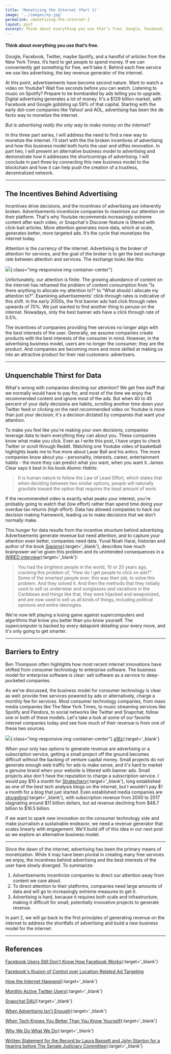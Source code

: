 ```yaml
---
title: 'Monetizing the Internet (Part 1)'
image: '../images/ny.jpg'
permalink: /monetizing-the-internet-1
layout: post
excerpt: Think about everything you use that’s free. Google, Facebook, Twitter, maybe Spotify, and a handful of articles from the New York Times. It’s hard to get people to spend money. If we can conveniently get something for free, we’ll take it. Behind each free service we use lies advertising, the key revenue generator of the internet. At this point, advertisements have become second nature. Want to watch a video on Youtube? Wait five seconds before you can watch. Listening to music on Spotify? Prepare to be bombarded by ads telling you to upgrade. Digital advertising generates a lot of money. It's a $129 billion market, with Facebook and Google gobbling up 59% of that capital. Starting with the early dot-com companies like Yahoo! and AOL, advertising has been the de facto way to monetize the internet. But is advertising really the only way to make money on the internet?
---
```

#### Think about everything you use that’s free.

Google, Facebook, Twitter, maybe Spotify, and a handful of articles from the New York Times. It’s hard to get people to spend money. If we can conveniently get something for free, we’ll take it. Behind each free service we use lies advertising, the key revenue generator of the internet.

At this point, advertisements have become second nature. Want to watch a video on Youtube? Wait five seconds before you can watch. Listening to music on Spotify? Prepare to be bombarded by ads telling you to upgrade. Digital advertising generates a lot of money. It's a $129 billion market, with Facebook and Google gobbling up 59% of that capital. Starting with the early dot-com companies like Yahoo! and AOL, advertising has been the de facto way to monetize the internet.

*But is advertising really the only way to make money on the internet?*

In this three part series, I will address the need to find a new way to monetize the internet. I'll start with the the broken incentives of advertising and how this business model both hurts the user and stifles innovation. In part two, I will present an alternative business model to advertising and demonstrate how it addresses the shortcomings of advertising. I will conclude in part three by connecting this new business model to the blockchain and how it can help push the creation of a trustless, decentralized network.

<hr class='after-post-hr'/>

## The Incentives Behind Advertising

Incentives drive decisions, and the incentives of advertising are inherently broken. Advertisements incentivize companies to maximize our attention on their platform. That's why Youtube recommends increasingly extreme content after each video, or Snapchat's Discover feature is littered with click-bait articles. More attention generates more data, which at scale, generates better, more targeted ads. It’s the cycle that monetizes the internet today.

Attention is the currency of the internet. Advertising is the broker of attention for services, and the goal of the broker is to get the best exchange rate between attention and services. The exchange looks like this:

![](ad-model.png){:class="img-responsive img-container-center"}

Unfortunately, our attention is finite. The growing abundance of content on the internet has reframed the problem of content consumption from "Is there anything to allocate my attention to?" to "What should I allocate my attention to?". Examining advertisements' click-through rates is indicative of this shift. In the early 2000s, the first banner ads had click through rates upwards of 70%. We just wanted to find another thing to peruse on the internet. Nowadays, only the best banner ads have a click through rate of 0.5%.

The incentives of companies providing free services no longer align with the best interests of the user. Generally, we assume companies create products with the best interests of the consumer in mind. However, in the advertising business model, users are no longer the consumer; they are the product. And companies are becoming more and more skilled at making us into an attractive product for their real customers: advertisers.

<hr class='after-post-hr'/>

## Unquenchable Thirst for Data

What's wrong with companies directing our attention? We get free stuff that we normally would have to pay for, and most of the time we enjoy the recommended content and ignore most of the ads. But when 40 to 45 percent of your daily decisions are habits, scrolling another time down your Twitter feed or clicking on the next recommended video on Youtube is more than just your decision; it's a decision dictated by companies that want your attention.

To make you feel like you're making your own decisions, companies leverage data to learn everything they can about you. These companies know what make you click. Even as I write this post, I have urges to check Twitter or scroll through Reddit. Watching one Youtube video of basketball highlights leads me to five more about Lavar Ball and his antics. The more companies know about you - personality, interests, career, entertainment habits - the more they can predict what you want, when you want it. James Clear says it best in his book *Atomic Habits*:
> It is human nature to follow the Law of Least Effort, which states that when deciding between two similar options, people will naturally gravitate toward the option that requires the least amount of work.

If the recommended video is exactly what peaks your interest, you're probably going to watch that (low effort) rather than spend time doing your overdue tax returns (high effort). Data has allowed companies to hack our decision making framework, leading us to make decisions that we don't normally make.

This hunger for data results from the incentive structure behind advertising. Advertisements generate revenue but need attention, and to capture your attention even better, companies need data. Yuval Noah Harai, historian and author of the book [*Sapiens*](https://www.amazon.com/Sapiens-Humankind-Yuval-Noah-Harari/dp/0062316095){:target='_blank'}, describes how much brainpower we've given this problem and its unintended consequences in a [WIRED interview](https://www.wired.com/story/artificial-intelligence-yuval-noah-harari-tristan-harris/){:target='_blank'}:
> You had the brightest people in the world, 10 or 20 years ago, cracking this problem of, "How do I get people to click on ads?". Some of the smartest people ever, this was their job, to solve this problem. And they solved it. And then the methods that they initially used to sell us underwear and sunglasses and vacations in the Caribbean and things like that, they were hijacked and weaponized, and are now used to sell us all kinds of things, including political opinions and entire ideologies.

We're now left playing a losing game against supercomputers and algorithms that know you better than you know yourself. The supercomputer is backed by every datapoint detailing your every move, and it's only going to get smarter.

<hr class='after-post-hr'/>

## Barriers to Entry

Ben Thompson often highlights how most recent internet innovations have shifted from consumer technology to enterprise software. The business model for enterprise software is clear: sell software as a service to deep-pocketed companies.

As we've discussed, the business model for consumer technology is clear as well: provide free services powered by ads or alternatively, charge a monthly fee for services. Most consumer technology companies, from mass media companies like The New York Times, to music streaming services like Spotify and Pandora, to social networks like Twitter and Snapchat, follow one or both of these models. Let's take a look at some of our favorite internet companies today and see how much of their revenue is from one of these two sources.

![](ad-revenue.png){:class="img-responsive img-container-center"}
[a16z](https://www.youtube.com/watch?v=78pLIj4xeVs){:target='_blank'}

When your only two options to generate revenue are advertising or a subscription service, getting a small project off the ground becomes difficult without the backing of venture capital money. Small projects do not generate enough web traffic for ads to make sense, and it's hard to market a genuine brand when your website is littered with banner ads. Small projects also don't have the reputation to charge a subscription service. I would pay $10 a month for [Stratechery](https://stratechery.com){:target='_blank'}, long established as one of the best tech analysis blogs on the internet, but I wouldn't pay $1 a month for a blog that just started. Even established media companies are [struggling](https://medium.com/save-journalism/written-statement-for-the-record-by-laura-bassett-and-john-stanton-for-a-hearing-before-the-senate-d54c5ca9b65a){:target='_blank'}, with subscription revenue from 2000 to 2017 stagnating around $11 billion dollars, but ad revenue declining from $48.7 billion to $16.5 billion.

If we want to spark new innovation on the consumer technology side and make journalism a sustainable endeavor, we need a revenue generator that scales linearly with engagement. We'll build off of this idea in our next post as we explore an alternative business model.

<hr class='after-post-hr'/>

Since the dawn of the internet, advertising has been the primary means of monetization. While it may have been pivotal in creating many free services we enjoy, the incentives behind advertising and the best interests of the user have slowly diverged. To summarize:

1. Advertisements incentivize companies to direct our attention away from content we care about.
2. To direct attention to their platforms, companies need large amounts of data and will go to increasingly extreme measures to get it.
3. Advertising is hard, because it requires both scale and infrastructure, making it difficult for small, potentially innovative projects to generate revenue.

In part 2, we will go back to the first principles of generating revenue on the internet to address the shortfalls of advertising and build a new business model for the internet.

<hr class='after-post-hr'/>

## References

[Facebook Users Still Don't Know How Facebook Works](https://www.theatlantic.com/technology/archive/2019/01/facebook-users-still-dont-know-how-facebook-works/580546/){:target='_blank'}

[Facebook's Illusion of Control over Location-Related Ad Targeting](https://medium.com/@korolova/facebooks-illusion-of-control-over-location-related-ad-targeting-de7f865aee78)

[How the Internet Happend](https://www.amazon.com/How-Internet-Happened-Netscape-iPhone/dp/1631493078){:target='_blank'}

[Monthly Active Twitter Users](https://www.statista.com/statistics/282087/number-of-monthly-active-twitter-users/){:target='_blank'}

[Snapchat DAU](https://www.statista.com/statistics/545967/snapchat-app-dau/){:target='_blank'}

[When Advertising Isn't Enough](https://www.youtube.com/watch?v=78pLIj4xeVs){:target='_blank'}

[When Tech Knows You Better Than You Know Yourself](https://www.wired.com/story/artificial-intelligence-yuval-noah-harari-tristan-harris/){:target='_blank'}

[Why We Do What We Do](https://hbr.org/2012/06/habits-why-we-do-what-we-do){:target='_blank'}

[Written Statement for the Record by Laura Bassett and John Stanton for a hearing before The Senate Judiciary Committee](https://medium.com/save-journalism/written-statement-for-the-record-by-laura-bassett-and-john-stanton-for-a-hearing-before-the-senate-d54c5ca9b65a){:target='_blank'}

<!-- It's a lot to cover, but before we start, it's important to keep in mind the first principles of monetizing the internet.

1. Given a choice, people would rather not spend money.
2. The incentives of the company need to align with the incentives of the user.


But as the old adage says, nothing in life is free.

So what is the cost that we pay? The cost of free internet services is attention. The currency that drives the internet today is attention. That’s why advertisements, however annoying, are still the de facto way to monetize the internet. However, there’s been a lot of negative press recently about advertisements.  While many people think of Google and Facebook as tech companies, in reality, these companies are two of the most dominant advertising companies in history. They combine for 59% of the $129 billion digital advertising market. What's crazier is that advertising is almost their entire revenue stream. In Q2 2018, 98.5% of Facebook's revenue came from advertising. In Q3 of 2017, advertising was 88.9% of Google's revenue. This system clearly works for these companies, as well as many others, but does it work for the end user? In this post, I'll discuss why the incentives of advertising are misaligned with the user's experience, and how this leads companies to do increasingly extreme things. The increasingly competitive advertising market also increases the barrier for entry to generate revenue, pushing out small players and ideas. Advertising has been the driving revenue force since the dawn of the internet. It's time to evolve beyond that but first we need to frame the problem. -->

<!-- #### Incentives drive decisions, and the incentives of advertising are inherently broken. -->


<!-- Ads are not something we want to see. From 2010 to 2016, the number of active users of ad blockers has risen from 20 million to 236 million. You get reactions like [this](https://community.spotify.com/t5/Closed-Ideas/ADS-SUCK/idi-p/3930335){:target='_blank'} or [this](https://www.reddit.com/r/Hulu/comments/80uaak/so_many_ads_so_little_variety/){:target='_blank'} when your advertising becomes too intrusive. Not only do they detract from the user experience, they pull our valuable attention away from the content we care about. -->

<!-- Hyper-targeted advertising on the modern internet is hard. Advertising requires both scale and infrastructure. Instagram never generated any [revenue](https://www.investopedia.com/articles/personal-finance/030915/how-instagram-makes-money.asp){:target='_blank'} until it could leverage Facebook’s advertising platform. Some argue that they may have eventually gotten there, but if we look at the examples of Twitter and Snapchat, they most likely wouldn't have. Without Facebook, Instagram could have been more like Twitter and Snapchat, valuable social networks in their own right, but both struggling to monetize through advertising. -->



